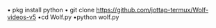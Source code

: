 • pkg install python 
• git clone https://github.com/jottap-termux/Wolf-videos-v5
•cd Wolf.py
•python wolf.py
